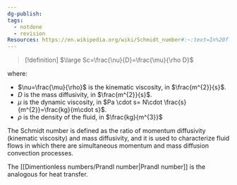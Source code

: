 ```yaml
---
dg-publish: 
tags:
  - notdone
  - revision
Resources: https://en.wikipedia.org/wiki/Schmidt_number#:~:text=In%20fluid%20dynamics%2C%20the%20Schmidt,and%20mass%20diffusion%20convection%20processes.
---
```

>[!definition]
>$\large Sc=\frac{\nu}{D}=\frac{\mu}{\rho D}$

where:
- $\nu=\frac{\mu}{\rho}$ is the kinematic viscosity, in $\frac{m^{2}}{s}$.
- $D$ is the mass diffusivity, in $\frac{m^{2}}{s}$.
- $\mu$ is the dynamic viscosity, in $Pa \cdot s= N\cdot \frac{s}{m^{2}}=\frac{kg}{m\cdot s}$.
- $\rho$ is the density of the fluid, in $\frac{kg}{m^{3}}$

The Schmidt number is defined as the ratio of momentum diffusivity (kinematic viscosity) and mass diffusivity, and it is used to characterize fluid flows in which there are simultaneous momentum and mass diffusion convection processes.

The [[Dimentionless numbers/Prandl number|Prandl number]] is the analogous for heat transfer.